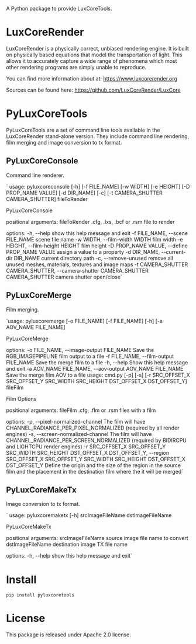 A Python package to provide LuxCoreTools.

# LuxCoreRender
LuxCoreRender is a physically correct, unbiased rendering engine.
It is built on physically based equations that model the transportation of
light. This allows it to accurately capture a wide range of phenomena which
most other rendering programs are simply unable to reproduce.

You can find more information about at: https://www.luxcorerender.org

Sources can be found here: https://github.com/LuxCoreRender/LuxCore


# PyLuxCoreTools
PyLuxCoreTools are a set of command line tools available in the LuxCoreRender stand-alone version. They include
command line rendering, film merging and image conversion to tx format.

## PyLuxCoreConsole
Command line renderer.

`
usage: pyluxcoreconsole [-h] [-f FILE_NAME] [-w WIDTH] [-e HEIGHT] [-D PROP_NAME VALUE]
                        [-d DIR_NAME] [-c] [-t CAMERA_SHUTTER CAMERA_SHUTTER]
                        fileToRender

PyLuxCoreConsole

positional arguments:
  fileToRender          .cfg, .lxs, .bcf or .rsm file to render

options:
  -h, --help            show this help message and exit
  -f FILE_NAME, --scene FILE_NAME
                        scene file name
  -w WIDTH, --film-width WIDTH
                        film width
  -e HEIGHT, --film-height HEIGHT
                        film height
  -D PROP_NAME VALUE, --define PROP_NAME VALUE
                        assign a value to a property
  -d DIR_NAME, --current-dir DIR_NAME
                        current directory path
  -c, --remove-unused   remove all unused meshes, materials, textures and image maps
  -t CAMERA_SHUTTER CAMERA_SHUTTER, --camera-shutter CAMERA_SHUTTER CAMERA_SHUTTER
                        camera shutter open/close`

## PyLuxCoreMerge
Film merging.


`usage: pyluxcoremerge [-o FILE_NAME] [-f FILE_NAME] [-h] [-a AOV_NAME FILE_NAME]

PyLuxCoreMerge

options:
  -o FILE_NAME, --image-output FILE_NAME
                        Save the RGB_IMAGEPIPELINE film output to a file
  -f FILE_NAME, --film-output FILE_NAME
                        Save the merge film to a file
  -h, --help            Show this help message and exit
  -a AOV_NAME FILE_NAME, --aov-output AOV_NAME FILE_NAME
                        Save the merge film AOV to a file
usage: cmd.py [-p] [-s]
              [-r SRC_OFFSET_X SRC_OFFSET_Y SRC_WIDTH SRC_HEIGHT DST_OFFSET_X DST_OFFSET_Y]
              fileFilm

Film Options

positional arguments:
  fileFilm              .cfg, .flm or .rsm files with a film

options:
  -p, --pixel-normalized-channel
                        The film will have CHANNEL_RADIANCE_PER_PIXEL_NORMALIZED (required by
                        all render engines)
  -s, --screen-normalized-channel
                        The film will have CHANNEL_RADIANCE_PER_SCREEN_NORMALIZED (required
                        by BIDIRCPU and LIGHTCPU render engines)
  -r SRC_OFFSET_X SRC_OFFSET_Y SRC_WIDTH SRC_HEIGHT DST_OFFSET_X DST_OFFSET_Y, --region SRC_OFFSET_X SRC_OFFSET_Y SRC_WIDTH SRC_HEIGHT DST_OFFSET_X DST_OFFSET_Y
                        Define the origin and the size of the region in the source film and
                        the placement in the destination film where the it will be merged`

## PyLuxCoreMakeTx
Image conversion to tx format.

`
usage: pyluxcoremaketx [-h] srcImageFileName dstImageFileName

PyLuxCoreMakeTx

positional arguments:
  srcImageFileName  source image file name to convert
  dstImageFileName  destination image TX file name

options:
  -h, --help        show this help message and exit`


# Install

`pip install pyluxcoretools`

# License
This package is released under Apache 2.0 license.
